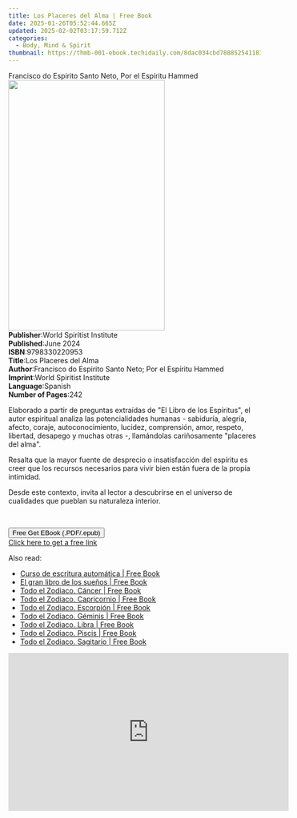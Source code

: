 ```yaml
---
title: Los Placeres del Alma | Free Book
date: 2025-01-26T05:52:44.665Z
updated: 2025-02-02T03:17:59.712Z
categories:
  - Body, Mind & Spirit
thumbnail: https://thmb-001-ebook.techidaily.com/8dac034cbd788852541183ce51f4942282596fa247a11e8614bcc5119122e7e8.jpg
---
```

<main id="book-container">
  <div class="flex flex-col">
    <div class="book-brief flex-1 py-6 px-4 sm:p-6 md:py-10 md:px-8">
      <!-- brief-->
      <div class="book-brief-main">
        Francisco do Espirito Santo Neto, Por el Espíritu Hammed
      </div>
    </div>
    <div
      class="book-meta-info flex-1 grid gap-4 col-start-1 col-end-3 row-start-1 sm:mb-6 sm:grid-cols-4 lg:gap-6 lg:col-start-2 lg:row-end-6 lg:row-span-6 lg:mb-0"
    >
      <div
        class="book-meta-info-left place-content-center mt-4 p-4 text-sm leading-6 col-start-2 col-span-2 dark:text-slate-400"
      >
        <img
          class="w-full h-500 object-cover rounded-lg sm:h-255 sm:col-span-2 lg:col-span-full"
          src="https://img-001-ebook.techidaily.com/bc08ff71519017766ce84fcb59bde6b55a203cb662bd87cf29cca3b5a81fdcee.jpg"
          alt=""
          width="312"
          height="500"
        />
      </div>
      <div
        class="book-meta-info-right mt-2 col-start-1 row-start-2 col-span-3 self-center"
      >
        <!-- meta data  -->
        <div class="flex flex-col px-4 md:px-8">
          <div class="flex-1">
            <strong>Publisher</strong>:<span class="px-2"
              >World Spiritist Institute</span
            >
          </div>
          <div class="flex-1">
            <strong>Published</strong>:<span class="px-2">June 2024</span>
          </div>
          <div class="flex-1">
            <strong>ISBN</strong>:<span class="px-2">9798330220953</span>
          </div>
          <div class="flex-1">
            <strong>Title</strong>:<span class="px-2"
              >Los Placeres del Alma</span
            >
          </div>
          <div class="flex-1">
            <strong>Author</strong>:<span class="px-2"
              >Francisco do Espirito Santo Neto; Por el Espíritu Hammed</span
            >
          </div>
          <div class="flex-1">
            <strong>Imprint</strong>:<span class="px-2"
              >World Spiritist Institute</span
            >
          </div>
          <div class="flex-1">
            <strong>Language</strong>:<span class="px-2">Spanish</span>
          </div>
          <div class="flex-1">
            <strong>Number of Pages</strong>:<span class="px-2">242</span>
          </div>
        </div>
      </div>
    </div>
    <div class="book-description flex-1 py-6 px-4 sm:p-6 md:py-10 md:px-8">
      <div class="book-description-main">
        <div accordion-content="" id="description">
          <p>
            Elaborado a partir de preguntas extraídas de "El Libro de los
            Espíritus", el autor espiritual analiza las potencialidades humanas
            - sabiduría, alegría, afecto, coraje, autoconocimiento, lucidez,
            comprensión, amor, respeto, libertad, desapego y muchas otras -,
            llamándolas cariñosamente "placeres del alma".
          </p>
          <p>
            Resalta que la mayor fuente de desprecio o insatisfacción del
            espíritu es creer que los recursos necesarios para vivir bien están
            fuera de la propia intimidad.
          </p>
          <p>
            Desde este contexto, invita al lector a descubrirse en el universo
            de cualidades que pueblan su naturaleza interior.
          </p>
          <p><br /></p>
        </div>
      </div>
    </div>
    <div class="book-excerpts flex-1 py-6 px-4 sm:p-6 md:py-10 md:px-8"></div>
    <div
      class="book-about-author flex-1 py-6 px-4 sm:p-6 md:py-10 md:px-8"
    ></div>
    <div class="book-free-get flex-1 py-6 px-4 sm:p-6 md:py-10 md:px-8">
      <button
        id="btn-free-get"
        class="bg-blue-500 hover:bg-blue-700 text-white font-bold py-2 px-4 rounded"
      >
        Free Get EBook (.PDF/.epub)
      </button>
      <div id="countdown-display" class="px-2 text-lg mt-2"></div>
      <a
        id="free-link"
        class="hidden bg-blue-500 hover:bg-blue-700 text-white font-bold py-2 px-4 rounded"
        href="https://www.ebooks.com/en-us/book/211375855/los-placeres-del-alma/francisco-do-espirito-santo-neto/"
        target="_blank"
        >Click here to get a free link</a
      >
    </div>
    <script>
      let countdownTime = 0;
      let countdownInterval = null;
      document
        .getElementById('btn-free-get')
        .addEventListener('click', startCountdown);
      function startCountdown() {
        countdownTime = new Date().getTime() + 60000 * 3;
        countdownInterval = setInterval(updateCountdown, 1000);
        document.getElementById('btn-free-get').disabled = true;
        document
          .getElementById('btn-free-get')
          .classList.add('bg-gray-500', 'cursor-not-allowed');
      }
      function updateCountdown() {
        let currentTime = new Date().getTime();
        let timeLeft = countdownTime - currentTime;
        let secondsLeft = Math.floor(timeLeft / 1000);
        document.getElementById('countdown-display').innerHTML =
          `Remaining time: ${secondsLeft} seconds.`;
        if (secondsLeft <= 0) {
          clearInterval(countdownInterval);
          document.getElementById('btn-free-get').classList.add('hidden');
          document.getElementById('free-link').classList.remove('hidden');
          document.getElementById('countdown-display').innerHTML = '';
        }
      }
    </script>
  </div>
</main>

<ins class="adsbygoogle"
      style="display:block"
      data-ad-client="ca-pub-7571918770474297"
      data-ad-slot="8358498916"
      data-ad-format="auto"
      data-full-width-responsive="true"></ins>
    

<span class="atpl-alsoreadstyle">Also read:</span>
<div><ul>
<li><a href="https://novels-ebooks.techidaily.com/210768302-9781639199129-curso-de-escritura-automatica/"><u>Curso de escritura automática | Free Book</u></a></li>
<li><a href="https://novels-ebooks.techidaily.com/210768270-9781639190966-el-gran-libro-de-los-suenos/"><u>El gran libro de los sueños | Free Book</u></a></li>
<li><a href="https://novels-ebooks.techidaily.com/210768250-9781639190775-todo-el-zodiaco-cancer/"><u>Todo el Zodiaco. Cáncer | Free Book</u></a></li>
<li><a href="https://novels-ebooks.techidaily.com/210768255-9781639190836-todo-el-zodiaco-capricornio/"><u>Todo el Zodiaco. Capricornio | Free Book</u></a></li>
<li><a href="https://novels-ebooks.techidaily.com/210768252-9781639190812-todo-el-zodiaco-escorpion/"><u>Todo el Zodiaco. Escorpión | Free Book</u></a></li>
<li><a href="https://novels-ebooks.techidaily.com/210768249-9781639190768-todo-el-zodiaco-geminis/"><u>Todo el Zodiaco. Géminis | Free Book</u></a></li>
<li><a href="https://novels-ebooks.techidaily.com/210768251-9781639190805-todo-el-zodiaco-libra/"><u>Todo el Zodiaco. Libra | Free Book</u></a></li>
<li><a href="https://novels-ebooks.techidaily.com/210768256-9781639190843-todo-el-zodiaco-piscis/"><u>Todo el Zodiaco. Piscis | Free Book</u></a></li>
<li><a href="https://novels-ebooks.techidaily.com/210768253-9781639190829-todo-el-zodiaco-sagitario/"><u>Todo el Zodiaco. Sagitario | Free Book</u></a></li>
</ul></div>

<!-- affiliate ads begin -->
<iframe width="560" height="315" src="https://www.youtube.com/embed/ME5-sAQJVE4?si=ZfcvJSnhQevWtjI0" title="YouTube video player" frameborder="0" allow="accelerometer; autoplay; clipboard-write; encrypted-media; gyroscope; picture-in-picture; web-share" referrerpolicy="strict-origin-when-cross-origin" allowfullscreen></iframe>
<!-- affiliate ads end -->

